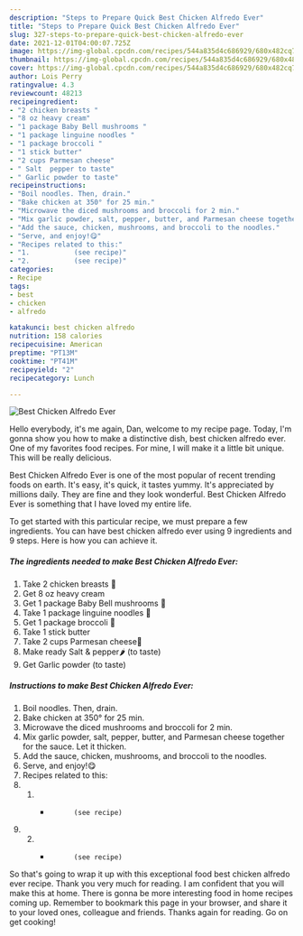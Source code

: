 ```yaml
---
description: "Steps to Prepare Quick Best Chicken Alfredo Ever"
title: "Steps to Prepare Quick Best Chicken Alfredo Ever"
slug: 327-steps-to-prepare-quick-best-chicken-alfredo-ever
date: 2021-12-01T04:00:07.725Z
image: https://img-global.cpcdn.com/recipes/544a835d4c686929/680x482cq70/best-chicken-alfredo-ever-recipe-main-photo.jpg
thumbnail: https://img-global.cpcdn.com/recipes/544a835d4c686929/680x482cq70/best-chicken-alfredo-ever-recipe-main-photo.jpg
cover: https://img-global.cpcdn.com/recipes/544a835d4c686929/680x482cq70/best-chicken-alfredo-ever-recipe-main-photo.jpg
author: Lois Perry
ratingvalue: 4.3
reviewcount: 48213
recipeingredient:
- "2 chicken breasts "
- "8 oz heavy cream"
- "1 package Baby Bell mushrooms "
- "1 package linguine noodles "
- "1 package broccoli "
- "1 stick butter"
- "2 cups Parmesan cheese"
- " Salt  pepper to taste"
- " Garlic powder to taste"
recipeinstructions:
- "Boil noodles. Then, drain."
- "Bake chicken at 350° for 25 min."
- "Microwave the diced mushrooms and broccoli for 2 min."
- "Mix garlic powder, salt, pepper, butter, and Parmesan cheese together for the sauce. Let it thicken."
- "Add the sauce, chicken, mushrooms, and broccoli to the noodles."
- "Serve, and enjoy!😋"
- "Recipes related to this:"
- "1.           (see recipe)"
- "2.           (see recipe)"
categories:
- Recipe
tags:
- best
- chicken
- alfredo

katakunci: best chicken alfredo 
nutrition: 158 calories
recipecuisine: American
preptime: "PT13M"
cooktime: "PT41M"
recipeyield: "2"
recipecategory: Lunch

---
```



![Best Chicken Alfredo Ever](https://img-global.cpcdn.com/recipes/544a835d4c686929/680x482cq70/best-chicken-alfredo-ever-recipe-main-photo.jpg)

Hello everybody, it's me again, Dan, welcome to my recipe page. Today, I'm gonna show you how to make a distinctive dish, best chicken alfredo ever. One of my favorites food recipes. For mine, I will make it a little bit unique. This will be really delicious.

Best Chicken Alfredo Ever is one of the most popular of recent trending foods on earth. It's easy, it's quick, it tastes yummy. It's appreciated by millions daily. They are fine and they look wonderful. Best Chicken Alfredo Ever is something that I have loved my entire life.




To get started with this particular recipe, we must prepare a few ingredients. You can have best chicken alfredo ever using 9 ingredients and 9 steps. Here is how you can achieve it.

<!--inarticleads1-->

##### The ingredients needed to make Best Chicken Alfredo Ever:

1. Take 2 chicken breasts 🍗
1. Get 8 oz heavy cream
1. Get 1 package Baby Bell mushrooms 🍄
1. Take 1 package linguine noodles 🍜
1. Get 1 package broccoli 🥦
1. Take 1 stick butter
1. Take 2 cups Parmesan cheese🧀
1. Make ready  Salt &amp; pepper🌶️ (to taste)
1. Get  Garlic powder (to taste)




<!--inarticleads2-->

##### Instructions to make Best Chicken Alfredo Ever:

1. Boil noodles. Then, drain.
1. Bake chicken at 350° for 25 min.
1. Microwave the diced mushrooms and broccoli for 2 min.
1. Mix garlic powder, salt, pepper, butter, and Parmesan cheese together for the sauce. Let it thicken.
1. Add the sauce, chicken, mushrooms, and broccoli to the noodles.
1. Serve, and enjoy!😋
1. Recipes related to this:
1. 1. -           (see recipe)
1. 2. -           (see recipe)




So that's going to wrap it up with this exceptional food best chicken alfredo ever recipe. Thank you very much for reading. I am confident that you will make this at home. There is gonna be more interesting food in home recipes coming up. Remember to bookmark this page in your browser, and share it to your loved ones, colleague and friends. Thanks again for reading. Go on get cooking!

